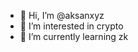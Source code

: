 - 👋 Hi, I’m @aksanxyz
- 👀 I’m interested in crypto
- 🌱 I’m currently learning zk

<!---
aksanxyz/aksanxyz is a ✨ special ✨ repository because its `README.md` (this file) appears on your GitHub profile.
You can click the Preview link to take a look at your changes.
--->
